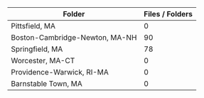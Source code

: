 | Folder                         |   Files / Folders |
|--------------------------------|-------------------|
| Pittsfield, MA                 |                 0 |
| Boston-Cambridge-Newton, MA-NH |                90 |
| Springfield, MA                |                78 |
| Worcester, MA-CT               |                 0 |
| Providence-Warwick, RI-MA      |                 0 |
| Barnstable Town, MA            |                 0 |